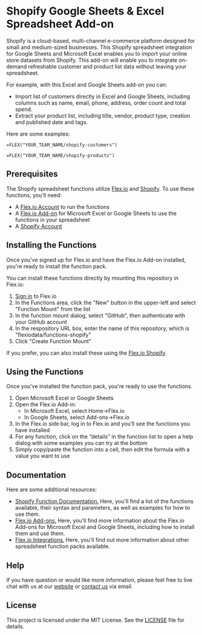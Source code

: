 # Shopify Google Sheets & Excel Spreadsheet Add-on

Shopify is a cloud-based, multi-channel e-commerce platform designed for small and medium-sized businesses. This Shopify spreadsheet integration for Google Sheets and Microsoft Excel enables you to import your online store datasets from Shopify. This add-on will enable you to integrate on-demand refreshable customer and product list data without leaving your spreadsheet.

For example, with this Excel and Google Sheets add-on you can:

* Import list of customers directly in Excel and Google Sheets, including columns such as name, email, phone, address, order count and total spend.
* Extract your product list, including title, vendor, product type, creation and published date and tags.

Here are some examples:

```
=FLEX("YOUR_TEAM_NAME/shopify-customers")
```

```
=FLEX("YOUR_TEAM_NAME/shopify-products")
```

## Prerequisites

The Shopify spreadsheet functions utilize [Flex.io](https://www.flex.io) and [Shopify](https://shopify.com). To use these functions, you'll need:

* A [Flex.io Account](https://www.flex.io/app/signup) to run the functions
* A [Flex.io Add-on](https://www.flex.io/add-ons) for Microsoft Excel or Google Sheets to use the functions in your spreadsheet
* A [Shopify Account](https://www.shopify.com/signup)

## Installing the Functions

Once you've signed up for Flex.io and have the Flex.io Add-on installed, you're ready to install the function pack.

You can install these functions directly by mounting this repository in Flex.io:

1. [Sign in](https://www.flex.io/app/signin) to Flex.io
2. In the Functions area, click the "New" button in the upper-left and select "Function Mount" from the list
3. In the function mount dialog, select "GitHub", then authenticate with your GitHub account
4. In the respository URL box, enter the name of this repository, which is "flexiodata/functions-shopify"
5. Click "Create Function Mount"

If you prefer, you can also install these using the [Flex.io Shopify](https://www.flex.io/integrations/shopify).

## Using the Functions

Once you've installed the function pack, you're ready to use the functions.

1. Open Microsoft Excel or Google Sheets
2. Open the Flex.io Add-in:
   - In Microsoft Excel, select Home->Flex.io
   - In Google Sheets, select Add-ons->Flex.io
3. In the Flex.io side bar, log in to Flex.io and you’ll see the functions you have installed
4. For any function, click on the “details” in the function list to open a help dialog with some examples you can try at the bottom
5. Simply copy/paste the function into a cell, then edit the formula with a value you want to use

## Documentation

Here are some additional resources:

* [Shopify Function Documentation.](https://www.flex.io/integrations/shopify#functions-and-syntax) Here, you'll find a list of the functions available, their syntax and parameters, as well as examples for how to use them.
* [Flex.io Add-ons.](https://www.flex.io/add-ons) Here, you'll find more information about the Flex.io Add-ons for Microsoft Excel and Google Sheets, including how to install them and use them.
* [Flex.io Integrations.](https://www.flex.io/integrations) Here, you'll find out more information about other spreadsheet function packs available.

## Help

If you have question or would like more information, please feel free to live chat with us at our [website](https://www.flex.io) or [contact us](https://www.flex.io/about#contact-us) via email.

## License

This project is licensed under the MIT License. See the [LICENSE](LICENSE) file for details.

